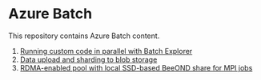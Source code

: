 # Azure Batch
This repository contains Azure Batch content.
1. [Running custom code in parallel with Batch Explorer](customcode/README.md)
2. [Data upload and sharding to blob storage](datasharding/README.md)
3. [RDMA-enabled pool with local SSD-based BeeOND share for MPI jobs](beeond/README.md)

